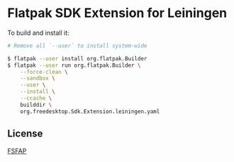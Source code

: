 <!-- SPDX-License-Identifier: FSFAP -->

# Flatpak SDK Extension for Leiningen

To build and install it:

```sh
# Remove all `--user` to install system-wide

$ flatpak --user install org.flatpak.Builder
$ flatpak --user run org.flatpak.Builder \
    --force-clean \
    --sandbox \
    --user \
    --install \
    --ccache \
    builddir \
    org.freedesktop.Sdk.Extension.leiningen.yaml
```

## License

[FSFAP](./LICENSES/FSFAP)

